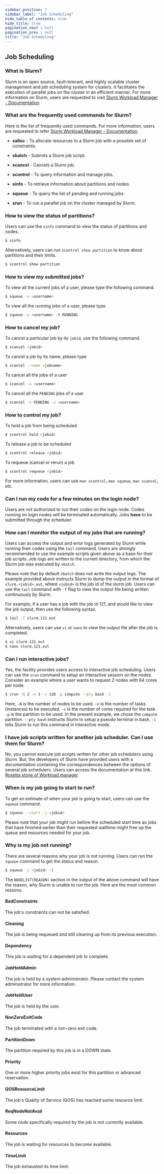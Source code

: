 ```yaml
---
sidebar_position: 7
sidebar_label: "Job Scheduling"
hide_table_of_contents: true
hide_title: true
pagination_next : null
pagination_prev : null
title: "Job Scheduling"
---
```


## Job Scheduling

### What is Slurm?

Slurm is an open source, fault-tolerant, and highly scalable cluster management and job scheduling system for clusters. It facilitates the execution of parallel jobs on the cluster in an efficient manner. For more information on Slurm, users are requested to visit [Slurm Workload Manager - Documentation](https://slurm.schedmd.com/documentation.html).

### What are the frequently used commands for Slurm?

Here is the list of frequently used commands. For more information, users are requested to refer [Slurm Workload Manager -
Documentation](https://slurm.schedmd.com/documentation.html).

-   **salloc** - To allocate resources to a Slurm job with a possible
    set of constraints.

-   **sbatch** - Submits a Slurm job script.

-   **scancel** - Cancels a Slurm job.

-   **scontrol** - To query information and manage jobs.

-   **sinfo** - To retrieve information about partitions and nodes.

-   **squeue** - To query the list of pending and running jobs.

-   **srun** - To run a parallel job on the cluster managed by Slurm.

### How to view the status of partitions?

Users can use the `sinfo` command to view the status of partitions and nodes.

```bash
$ sinfo
```

Alternatively, users can run `scontrol show partition` to know about partitions and their limits.

```bash
$ scontrol show partition
```

### How to view my submitted jobs?

To view all the current jobs of a user, please type the following command.

```bash
$ squeue -u <username>
```

To view all the running jobs of a user, please type

```bash
$ squeue -u <username> -t RUNNING
```

### How to cancel my job?

To cancel a particular job by its `jobid`, use the following command.

```bash
$ scancel <jobid>
```

To cancel a job by its name, please type

```bash
$ scancel --name <jobname>
```

To cancel all the jobs of a user

```bash
$ scancel -u <username>
```

To cancel all the `PENDING` jobs of a user

```bash
$ scancel -t PENDING -u <username>
```

### How to control my job?

To hold a job from being scheduled

```bash
$ scontrol hold <jobid>
```

To release a job to be scheduled

```bash
$ scontrol release <jobid>
```

To requeue (cancel or rerun) a job

```bash
$ scontrol requeue <jobid>
```

For more information, users can use `man scontrol`, `man squeue`,
`man scancel`, etc.

### Can I run my code for a few minutes on the login node?

Users are not authorized to run their codes on the login node. Codes running on login nodes will be terminated automatically. Jobs **have** to be submitted through the scheduler.

### How can I monitor the output of my jobs that are running?

Users can access the output and error logs generated by Slurm while running their codes using the `tail` command. Users are strongly recommended to use the example scripts given above as a base for their job scripts. Job logs are written to the current directory, from which the Slurm job was executed by `sbatch`.

Please note that by default `sbatch` does not write the output logs. The example provided above instructs Slurm to dump the output in the format of `slurm.<jobid>.out`, where `<jobid>` is the job id of the slurm job. Users can use the `tail` command with `-f` flag to view the output file being written continuously by Slurm.

For example, if a user has a job with the job id $121$, and would like to view the job output, then use the following syntax.

```bash
$ tail -f slurm.121.out
```

Alternatively, users can use `vi` or `nano` to view the output file after the job is completed.

```bash
$ vi slurm.121.out
$ nano slurm.121.out
```

### Can I run interactive jobs?

Yes, the facility provides users access to interactive job scheduling. Users can use the `srun` command to setup an interactive session on the nodes. Consider an example where a user wants to request 2 nodes with 64 cores per node.

```bash
$ srun -N 2 -n 1 -c 128 -p compute --pty bash -i
```

Here, `-N` is the number of nodes to be used. `-n` is the number of tasks (instances) to be executed. `-c` is the number of cores required for the task. `-p` is the partition to be used. In the present example, we chose the `compute` partition. `--pty bash` instructs Slurm to setup a pseudo terminal in bash. `-i` tells Slurm to run this command in interactive mode.

### I have job scripts written for another job scheduler. Can I use them for Slurm?

No, you cannot execute job scripts written for other job schedulers using Slurm. But, the developers of Slurm have provided users with a documentation containing the correspondences between the options of several job schedulers. Users can access the documentation at this link. [Rosetta stone of Workload manager](https://slurm.schedmd.com/rosetta.pdf).

### When is my job going to start to run?

To get an estimate of when your job is going to start, users can use the `squeue` command.

```bash
$ squeue --start -j <jobid>
```

Please note that your job might run before the scheduled start time as jobs that have finished earlier than their requested walltime might free up the queue and resources needed for your job.

### Why is my job not running?

There are several reasons why your job is not running. Users can run the `squeue` command to get the status and reason.

```bash
$ squeue -j <jobid> -l
```

The `NODELIST(REASON)` section in the output of the above command will have the reason, why Slurm is unable to run the job. Here are the most common reasons.

#### BadConstraints

The job's constraints can not be satisfied.

#### Cleaning

The job is being requeued and still cleaning up from its previous execution.

#### Dependency

This job is waiting for a dependent job to complete.

#### JobHeldAdmin

The job is held by a system administrator. Please contact the system administrator for more information.

#### JobHeldUser

The job is held by the user.

#### NonZeroExitCode

The job terminated with a non-zero exit code.

#### PartitionDown

The partition required by this job is in a DOWN state.

#### Priority

One or more higher priority jobs exist for this partition or advanced reservation.

#### QOSResourceLimit

The job's Quality of Service (QOS) has reached some resource limit.

#### ReqNodeNotAvail

Some node specifically required by the job is not currently available.

#### Resources

The job is waiting for resources to become available.

#### TimeLimit

The job exhausted its time limit.
